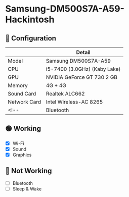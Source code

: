 # Samsung-DM500S7A-A59-Hackintosh

## 🔎 Configuration
|      | Detail   |
| ---- | -----------------------------------------|
| Model | Samsung DM500S7A-A59|
| CPU  | i5-7400 (3.0GHz) (Kaby Lake) |
| GPU | NVIDIA GeForce GT 730 2 GB|
| Memory | 4G + 4G|
| Sound Card | Realtek ALC662|
| Network Card | Intel Wireless-AC 8265|
<!-- | Bluetooth | | -->

## 🟢 Working
- [x] Wi-Fi
- [x] Sound
- [x] Graphics

## 🔴 Not Working
- [ ] Bluetooth
- [ ] Sleep & Wake
